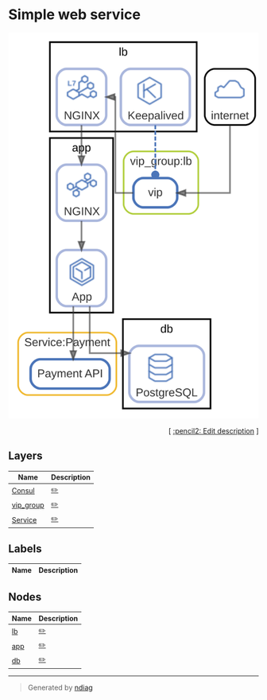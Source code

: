 # Simple web service

![view](view-nodes.svg)



<p align="right">
  [ <a href="../../ndiag.descriptions/_index.md">:pencil2: Edit description</a> ]
<p>




## Layers

| Name | Description |
| --- | --- |
| [Consul](layer-consul.md) | <a href="../../ndiag.descriptions/_layer-consul.md">:pencil2:</a> |
| [vip_group](layer-vip_group.md) | <a href="../../ndiag.descriptions/_layer-vip_group.md">:pencil2:</a> |
| [Service](layer-service.md) | <a href="../../ndiag.descriptions/_layer-service.md">:pencil2:</a> |


## Labels

| Name | Description |
| --- | --- |

## Nodes

| Name | Description |
| --- | --- |
| [lb](node-lb.md) | <a href="../../ndiag.descriptions/_node-lb.md">:pencil2:</a> |
| [app](node-app.md) | <a href="../../ndiag.descriptions/_node-app.md">:pencil2:</a> |
| [db](node-db.md) | <a href="../../ndiag.descriptions/_node-db.md">:pencil2:</a> |

---

> Generated by [ndiag](https://github.com/k1LoW/ndiag)
